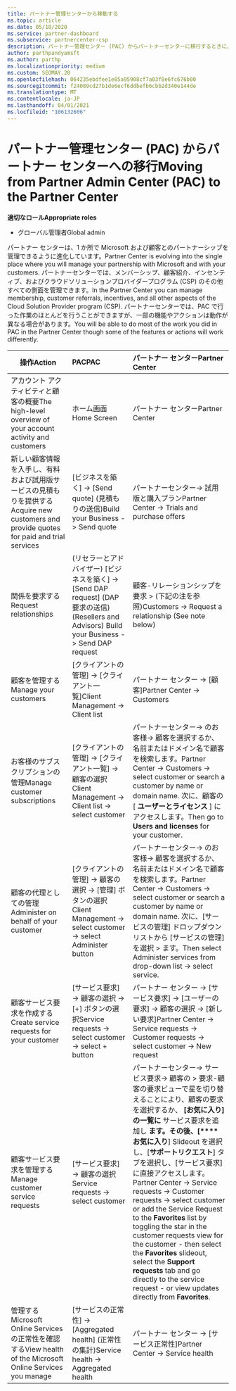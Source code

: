 ```yaml
---
title: パートナー管理センターから移動する
ms.topic: article
ms.date: 05/18/2020
ms.service: partner-dashboard
ms.subservice: partnercenter-csp
description: パートナー管理センター (PAC) からパートナーセンターに移行するときに、CSP プログラムのメンバーシップ、顧客紹介、インセンティブなどを管理する方法について説明します。
author: parthpandyamsft
ms.author: parthp
ms.localizationpriority: medium
ms.custom: SEOMAY.20
ms.openlocfilehash: 064235ebdfee1e85a95908cf7a03f8e6fc676b00
ms.sourcegitcommit: f24089cd27b1de6ecf6ddbefb6cbb2d340e144de
ms.translationtype: MT
ms.contentlocale: ja-JP
ms.lasthandoff: 04/01/2021
ms.locfileid: "106132606"
---
```

# <a name="moving-from-partner-admin-center-pac-to-the-partner-center"></a><span data-ttu-id="05404-103">パートナー管理センター (PAC) からパートナー センターへの移行</span><span class="sxs-lookup"><span data-stu-id="05404-103">Moving from Partner Admin Center (PAC) to the Partner Center</span></span>

<span data-ttu-id="05404-104">**適切なロール**</span><span class="sxs-lookup"><span data-stu-id="05404-104">**Appropriate roles**</span></span>

- <span data-ttu-id="05404-105">グローバル管理者</span><span class="sxs-lookup"><span data-stu-id="05404-105">Global admin</span></span>

<span data-ttu-id="05404-106">パートナー センターは、1 か所で Microsoft および顧客とのパートナーシップを管理できるように進化しています。</span><span class="sxs-lookup"><span data-stu-id="05404-106">Partner Center is evolving into the single place where you will manage your partnership with Microsoft and with your customers.</span></span> <span data-ttu-id="05404-107">パートナーセンターでは、メンバーシップ、顧客紹介、インセンティブ、およびクラウドソリューションプロバイダープログラム (CSP) のその他すべての側面を管理できます。</span><span class="sxs-lookup"><span data-stu-id="05404-107">In the Partner Center you can manage membership, customer referrals, incentives, and all other aspects of the Cloud Solution Provider program (CSP).</span></span> <span data-ttu-id="05404-108">パートナーセンターでは、PAC で行った作業のほとんどを行うことができますが、一部の機能やアクションは動作が異なる場合があります。</span><span class="sxs-lookup"><span data-stu-id="05404-108">You will be able to do most of the work you did in PAC in the Partner Center though some of the features or actions will work differently.</span></span>


|<span data-ttu-id="05404-109">**操作**</span><span class="sxs-lookup"><span data-stu-id="05404-109">**Action**</span></span>   |<span data-ttu-id="05404-110">**PAC**</span><span class="sxs-lookup"><span data-stu-id="05404-110">**PAC**</span></span>   |<span data-ttu-id="05404-111">**パートナー センター**</span><span class="sxs-lookup"><span data-stu-id="05404-111">**Partner Center**</span></span>   |
|--------------|:--------------|:---------------|
|<span data-ttu-id="05404-112">アカウント アクティビティと顧客の概要</span><span class="sxs-lookup"><span data-stu-id="05404-112">The high-level overview of your account activity and customers</span></span>|<span data-ttu-id="05404-113">ホーム画面</span><span class="sxs-lookup"><span data-stu-id="05404-113">Home Screen</span></span>|<span data-ttu-id="05404-114">パートナー センター</span><span class="sxs-lookup"><span data-stu-id="05404-114">Partner Center</span></span>|
|<span data-ttu-id="05404-115">新しい顧客情報を入手し、有料および試用版サービスの見積もりを提供する</span><span class="sxs-lookup"><span data-stu-id="05404-115">Acquire new customers and provide quotes for paid and trial services</span></span>|<span data-ttu-id="05404-116">[ビジネスを築く] -> [Send quote] (見積もりの送信)</span><span class="sxs-lookup"><span data-stu-id="05404-116">Build your Business -> Send quote</span></span>|<span data-ttu-id="05404-117">パートナーセンター-> 試用版と購入プラン</span><span class="sxs-lookup"><span data-stu-id="05404-117">Partner Center -> Trials and purchase offers</span></span> |
|<span data-ttu-id="05404-118">関係を要求する</span><span class="sxs-lookup"><span data-stu-id="05404-118">Request relationships</span></span>|<span data-ttu-id="05404-119">(リセラーとアドバイザー) [ビジネスを築く] -> [Send DAP request] (DAP 要求の送信)</span><span class="sxs-lookup"><span data-stu-id="05404-119">(Resellers and Advisors) Build your Business -> Send DAP request</span></span>|<span data-ttu-id="05404-120">顧客-リレーションシップを要求 > (下記の注を参照)</span><span class="sxs-lookup"><span data-stu-id="05404-120">Customers -> Request a relationship (See note below)</span></span>|
|<span data-ttu-id="05404-121">顧客を管理する</span><span class="sxs-lookup"><span data-stu-id="05404-121">Manage your customers</span></span>|<span data-ttu-id="05404-122">[クライアントの管理] -> [クライアント一覧]</span><span class="sxs-lookup"><span data-stu-id="05404-122">Client Management -> Client list</span></span>|<span data-ttu-id="05404-123">パートナー センター -> [顧客]</span><span class="sxs-lookup"><span data-stu-id="05404-123">Partner Center -> Customers</span></span>|
|<span data-ttu-id="05404-124">お客様のサブスクリプションの管理</span><span class="sxs-lookup"><span data-stu-id="05404-124">Manage customer subscriptions</span></span>|<span data-ttu-id="05404-125">[クライアントの管理] -> [クライアント一覧] -> 顧客の選択</span><span class="sxs-lookup"><span data-stu-id="05404-125">Client Management -> Client list -> select customer</span></span>|<span data-ttu-id="05404-126">パートナーセンター-> のお客様-> 顧客を選択するか、名前またはドメイン名で顧客を検索します。</span><span class="sxs-lookup"><span data-stu-id="05404-126">Partner Center -> Customers -> select customer or search a customer by name or domain name.</span></span> <span data-ttu-id="05404-127">次に、顧客の [ **ユーザーとライセンス** ] にアクセスします。</span><span class="sxs-lookup"><span data-stu-id="05404-127">Then go  to **Users and licenses** for your customer.</span></span>|
|<span data-ttu-id="05404-128">顧客の代理としての管理</span><span class="sxs-lookup"><span data-stu-id="05404-128">Administer on behalf of your customer</span></span>|<span data-ttu-id="05404-129">[クライアントの管理] -> 顧客の選択 -> [管理] ボタンの選択</span><span class="sxs-lookup"><span data-stu-id="05404-129">Client Management -> select customer -> select Administer button</span></span>|<span data-ttu-id="05404-130">パートナーセンター-> のお客様-> 顧客を選択するか、名前またはドメイン名で顧客を検索します。</span><span class="sxs-lookup"><span data-stu-id="05404-130">Partner Center -> Customers -> select customer or search a customer by name or domain name.</span></span> <span data-ttu-id="05404-131">次に、[サービスの管理] ドロップダウンリストから [サービスの管理] を選択 > ます。</span><span class="sxs-lookup"><span data-stu-id="05404-131">Then select Administer services from drop-down list -> select service.</span></span>|
|<span data-ttu-id="05404-132">顧客サービス要求を作成する</span><span class="sxs-lookup"><span data-stu-id="05404-132">Create service requests for your customer</span></span>|<span data-ttu-id="05404-133">[サービス要求] -> 顧客の選択 -> [+] ボタンの選択</span><span class="sxs-lookup"><span data-stu-id="05404-133">Service requests -> select customer -> select + button</span></span> | <span data-ttu-id="05404-134">パートナー センター -> [サービス要求] -> [ユーザーの要求] -> 顧客の選択 -> [新しい要求]</span><span class="sxs-lookup"><span data-stu-id="05404-134">Partner Center -> Service requests -> Customer requests -> select customer -> New request</span></span>|
|<span data-ttu-id="05404-135">顧客サービス要求を管理する</span><span class="sxs-lookup"><span data-stu-id="05404-135">Manage customer service requests</span></span>| <span data-ttu-id="05404-136">[サービス要求] -> 顧客の選択</span><span class="sxs-lookup"><span data-stu-id="05404-136">Service requests -> select customer</span></span>|<span data-ttu-id="05404-137">パートナーセンター-> サービス要求-> 顧客の > 要求-顧客の要求ビューで星を切り替えることにより、顧客の要求を選択するか、 **[お気に入り] の一覧に** サービス要求を追加し **ます。その後、[\*\*\*\*お気に入り**] Slideout を選択し、[**サポートリクエスト**] タブを選択し、[サービス要求] に直接アクセスします。</span><span class="sxs-lookup"><span data-stu-id="05404-137">Partner Center -> Service requests -> Customer requests -> select customer or add the Service Request to the **Favorites** list by toggling the star in the customer requests view for the customer - then select the **Favorites** slideout, select the **Support requests** tab and go directly to the service request - or view updates directly from **Favorites**.</span></span>|
|<span data-ttu-id="05404-138">管理する Microsoft Online Services の正常性を確認する</span><span class="sxs-lookup"><span data-stu-id="05404-138">View health of the Microsoft Online Services you manage</span></span>|<span data-ttu-id="05404-139">[サービスの正常性] -> [Aggregated health] (正常性の集計)</span><span class="sxs-lookup"><span data-stu-id="05404-139">Service health -> Aggregated health</span></span>|<span data-ttu-id="05404-140">パートナー センター -> [サービス正常性]</span><span class="sxs-lookup"><span data-stu-id="05404-140">Partner Center -> Service health</span></span>|
